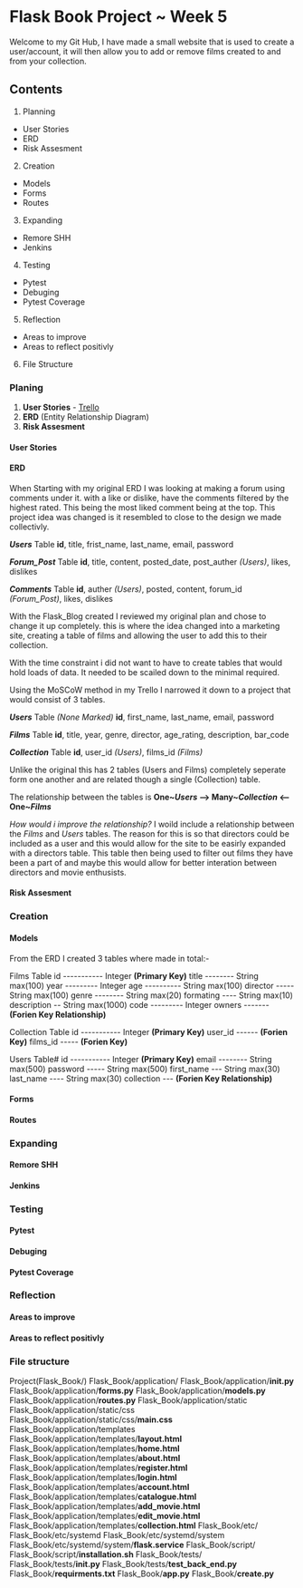 # Flask Book Project ~ Week 5

Welcome to my Git Hub,
I have made a small website that is used to create a user/account,
it will then allow you to add or remove films created to and from your collection.

## Contents

1. Planning
* User Stories
* ERD
* Risk Assesment
2. Creation
* Models
* Forms
* Routes
3. Expanding
* Remore SHH
* Jenkins
4. Testing
* Pytest
* Debuging
* Pytest Coverage
5. Reflection
* Areas to improve
* Areas to reflect positivly
6. File Structure

### Planing

1. **User Stories** - [Trello](https://trello.com/b/8pRYkq58)
2. **ERD** (Entity Relationship Diagram)
3. **Risk Assesment**

#### User Stories

#### ERD

When Starting with my original ERD I was looking at making a forum using comments under it.
with a like or dislike, have the comments filtered by the highest rated.
This being the most liked comment being at the top.
This project idea was changed is it resembled to close to the design we made collectivly.

***Users*** Table
**id**, title, frist_name, last_name, email, password

***Forum_Post*** Table
**id**, title, content, posted_date, post_auther *(Users)*, likes, dislikes

***Comments*** Table
**id**, auther *(Users)*, posted, content, forum_id *(Forum_Post)*, likes, dislikes

With the Flask_Blog created I reviewed my original plan and chose to change it up completely.
this is where the idea changed into a marketing site, creating a table of films and allowing the user to add this to their collection.

With the time constraint i did not want to have to create tables that would hold loads of data. It needed to be scailed down to the minimal required.

Using the MoSCoW method in my Trello I narrowed it down to a project that would consist of 3 tables.

***Users*** Table *(None Marked)*
**id**, first_name, last_name, email, password

***Films*** Table
**id**, title, year, genre, director, age_rating, description, bar_code

***Collection*** Table
**id**, user_id *(Users)*, films_id *(Films)*

Unlike the original this has 2 tables (Users and Films) completely seperate form one another and are related though a single (Collection) table.

The relationship between the tables is **One~*Users* --> Many~*Collection* <-- One~*Films***

*How would i improve the relationship?*
I woild include a relationship between the *Films* and *Users* tables. The reason for this is so that directors could be included as a user and this would allow for the site to be easirly expanded with a directors table. This table then being used to filter out films they have been a part of and maybe this would allow for better interation between directors and movie enthusists.

#### Risk Assesment

### Creation

#### Models

From the ERD I created 3 tables where made in total:-

Films Table
id ----------- Integer **(Primary Key)**
title -------- String max(100)
year --------- Integer
age ---------- String max(100)
director ----- String max(100)
genre -------- String max(20)
formating ---- String max(10)
description -- String max(1000)
code --------- Integer
owners ------- **(Forien Key Relationship)**

Collection Table
id ----------- Integer **(Primary Key)**
user_id ------ **(Forien Key)**
films_id ----- **(Forien Key)**

Users Table#
id ----------- Integer **(Primary Key)**
email -------- String max(500)
password ----- String max(500)
first_name --- String max(30)
last_name ---- String max(30)
collection --- **(Forien Key Relationship)**

#### Forms



#### Routes

### Expanding
#### Remore SHH
#### Jenkins

### Testing
#### Pytest
#### Debuging
#### Pytest Coverage

### Reflection
#### Areas to improve
#### Areas to reflect positivly

### File structure

Project(Flask_Book/)
Flask_Book/application/
Flask_Book/application/**__init__.py**
Flask_Book/application/**forms.py**
Flask_Book/application/**models.py**
Flask_Book/application/**routes.py**
Flask_Book/application/static
Flask_Book/application/static/css
Flask_Book/application/static/css/**main.css**
Flask_Book/application/templates
Flask_Book/application/templates/**layout.html**
Flask_Book/application/templates/**home.html**
Flask_Book/application/templates/**about.html**
Flask_Book/application/templates/**register.html**
Flask_Book/application/templates/**login.html**
Flask_Book/application/templates/**account.html**
Flask_Book/application/templates/**catalogue.html**
Flask_Book/application/templates/**add_movie.html**
Flask_Book/application/templates/**edit_movie.html**
Flask_Book/application/templates/**collection.html**
Flask_Book/etc/
Flask_Book/etc/systemd
Flask_Book/etc/systemd/system
Flask_Book/etc/systemd/system/**flask.service**
Flask_Book/script/
Flask_Book/script/**installation.sh**
Flask_Book/tests/
Flask_Book/tests/**__init__.py**
Flask_Book/tests/**test_back_end.py**
Flask_Book/**requirments.txt**
Flask_Book/**app.py**
Flask_Book/**create.py**